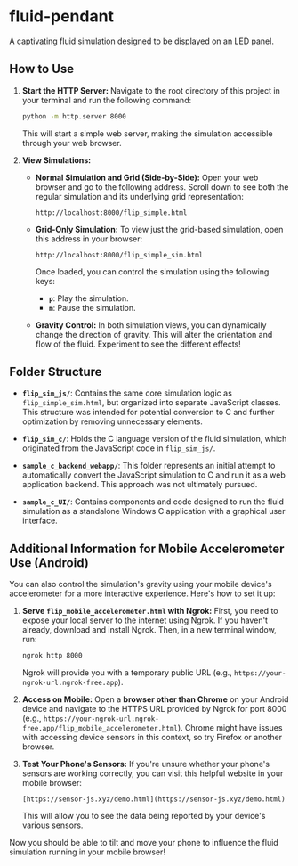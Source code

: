 # fluid-pendant

A captivating fluid simulation designed to be displayed on an LED panel.

## How to Use

1.  **Start the HTTP Server:** Navigate to the root directory of this project in your terminal and run the following command:
    ```bash
    python -m http.server 8000
    ```
    This will start a simple web server, making the simulation accessible through your web browser.

2.  **View Simulations:**

    * **Normal Simulation and Grid (Side-by-Side):** Open your web browser and go to the following address. Scroll down to see both the regular simulation and its underlying grid representation:
        ```
        http://localhost:8000/flip_simple.html
        ```

    * **Grid-Only Simulation:** To view just the grid-based simulation, open this address in your browser:
        ```
        http://localhost:8000/flip_simple_sim.html
        ```
        Once loaded, you can control the simulation using the following keys:
        * **`p`**: Play the simulation.
        * **`m`**: Pause the simulation.

    * **Gravity Control:** In both simulation views, you can dynamically change the direction of gravity. This will alter the orientation and flow of the fluid. Experiment to see the different effects!

## Folder Structure

* **`flip_sim_js/`**: Contains the same core simulation logic as `flip_simple_sim.html`, but organized into separate JavaScript classes. This structure was intended for potential conversion to C and further optimization by removing unnecessary elements.

* **`flip_sim_c/`**: Holds the C language version of the fluid simulation, which originated from the JavaScript code in `flip_sim_js/`.

* **`sample_c_backend_webapp/`**: This folder represents an initial attempt to automatically convert the JavaScript simulation to C and run it as a web application backend. This approach was not ultimately pursued.

* **`sample_c_UI/`**: Contains components and code designed to run the fluid simulation as a standalone Windows C application with a graphical user interface.

## Additional Information for Mobile Accelerometer Use (Android)

You can also control the simulation's gravity using your mobile device's accelerometer for a more interactive experience. Here's how to set it up:

1.  **Serve `flip_mobile_accelerometer.html` with Ngrok:** First, you need to expose your local server to the internet using Ngrok. If you haven't already, download and install Ngrok. Then, in a new terminal window, run:
    ```bash
    ngrok http 8000
    ```
    Ngrok will provide you with a temporary public URL (e.g., `https://your-ngrok-url.ngrok-free.app`).

2.  **Access on Mobile:** Open a **browser other than Chrome** on your Android device and navigate to the HTTPS URL provided by Ngrok for port 8000 (e.g., `https://your-ngrok-url.ngrok-free.app/flip_mobile_accelerometer.html`). Chrome might have issues with accessing device sensors in this context, so try Firefox or another browser.

3.  **Test Your Phone's Sensors:** If you're unsure whether your phone's sensors are working correctly, you can visit this helpful website in your mobile browser:
    ```
    [https://sensor-js.xyz/demo.html](https://sensor-js.xyz/demo.html)
    ```
    This will allow you to see the data being reported by your device's various sensors.

Now you should be able to tilt and move your phone to influence the fluid simulation running in your mobile browser!